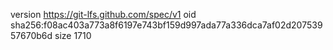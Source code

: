 version https://git-lfs.github.com/spec/v1
oid sha256:f08ac403a773a8f6197e743bf159d997ada77a336dca7af02d20753957670b6d
size 1710
